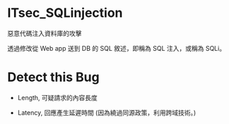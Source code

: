 # ITsec_SQLinjection
惡意代碼注入資料庫的攻擊

透過修改從 Web app 送到 DB 的 SQL 敘述，即稱為 SQL 注入，或稱為 SQLi。

# Detect this Bug

* Length, 可疑請求的內容長度

* Latency, 回應產生延遲時間 (因為繞過同源政策，利用跨域技術。)
